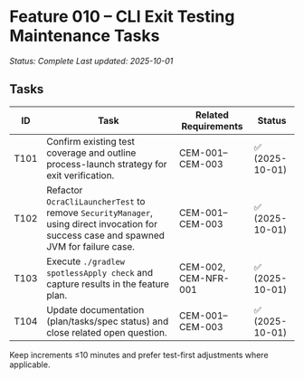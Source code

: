 # Feature 010 – CLI Exit Testing Maintenance Tasks

_Status: Complete_
_Last updated: 2025-10-01_

## Tasks
| ID | Task | Related Requirements | Status |
|----|------|----------------------|--------|
| T101 | Confirm existing test coverage and outline process-launch strategy for exit verification. | CEM-001–CEM-003 | ✅ (2025-10-01) |
| T102 | Refactor `OcraCliLauncherTest` to remove `SecurityManager`, using direct invocation for success case and spawned JVM for failure case. | CEM-001–CEM-003 | ✅ (2025-10-01) |
| T103 | Execute `./gradlew spotlessApply check` and capture results in the feature plan. | CEM-002, CEM-NFR-001 | ✅ (2025-10-01) |
| T104 | Update documentation (plan/tasks/spec status) and close related open question. | CEM-001–CEM-003 | ✅ (2025-10-01) |

Keep increments ≤10 minutes and prefer test-first adjustments where applicable.
